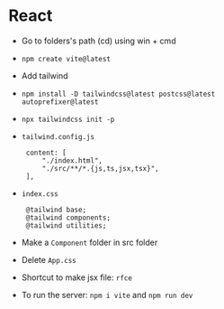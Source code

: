 # React

- Go to folders's path (cd) using win + cmd
- `npm create vite@latest`
- Add tailwind
- `npm install -D tailwindcss@latest postcss@latest autoprefixer@latest`
- `npx tailwindcss init -p`

- `tailwind.config.js`
  ```
   content: [
       "./index.html",
       "./src/**/*.{js,ts,jsx,tsx}",
   ],
  ```
- `index.css`

  ```
   @tailwind base;
   @tailwind components;
   @tailwind utilities;
  ```

- Make a `Component` folder in src folder
- Delete `App.css`
- Shortcut to make jsx file: `rfce`

- To run the server: `npm i vite` and `npm run dev`
